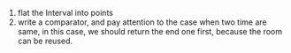 1. flat the Interval into points
2. write a comparator, and pay attention to the case when two time are same, in this case, we should return the end one first, because the room can be reused.